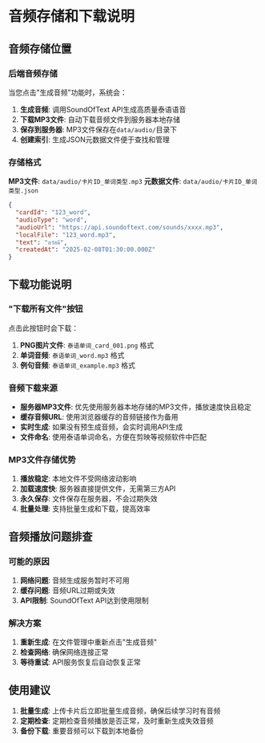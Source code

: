 # 音频存储和下载说明

## 音频存储位置

### 后端音频存储
当您点击"生成音频"功能时，系统会：
1. **生成音频**: 调用SoundOfText API生成高质量泰语语音
2. **下载MP3文件**: 自动下载音频文件到服务器本地存储
3. **保存到服务器**: MP3文件保存在`data/audio/`目录下
4. **创建索引**: 生成JSON元数据文件便于查找和管理

### 存储格式
**MP3文件**: `data/audio/卡片ID_单词类型.mp3`
**元数据文件**: `data/audio/卡片ID_单词类型.json`
```json
{
  "cardId": "123_word",
  "audioType": "word", 
  "audioUrl": "https://api.soundoftext.com/sounds/xxxx.mp3",
  "localFile": "123_word.mp3",
  "text": "สวัสดี",
  "createdAt": "2025-02-08T01:30:00.000Z"
}
```

## 下载功能说明

### "下载所有文件"按钮
点击此按钮时会下载：
1. **PNG图片文件**: `泰语单词_card_001.png` 格式
2. **单词音频**: `泰语单词_word.mp3` 格式  
3. **例句音频**: `泰语单词_example.mp3` 格式

### 音频下载来源
- **服务器MP3文件**: 优先使用服务器本地存储的MP3文件，播放速度快且稳定
- **缓存音频URL**: 使用浏览器缓存的音频链接作为备用
- **实时生成**: 如果没有预生成音频，会实时调用API生成
- **文件命名**: 使用泰语单词命名，方便在剪映等视频软件中匹配

### MP3文件存储优势
1. **播放稳定**: 本地文件不受网络波动影响
2. **加载速度快**: 服务器直接提供文件，无需第三方API
3. **永久保存**: 文件保存在服务器，不会过期失效
4. **批量处理**: 支持批量生成和下载，提高效率

## 音频播放问题排查

### 可能的原因
1. **网络问题**: 音频生成服务暂时不可用
2. **缓存问题**: 音频URL过期或失效
3. **API限制**: SoundOfText API达到使用限制

### 解决方案
1. **重新生成**: 在文件管理中重新点击"生成音频"
2. **检查网络**: 确保网络连接正常
3. **等待重试**: API服务恢复后自动恢复正常

## 使用建议

1. **批量生成**: 上传卡片后立即批量生成音频，确保后续学习时有音频
2. **定期检查**: 定期检查音频播放是否正常，及时重新生成失效音频
3. **备份下载**: 重要音频可以下载到本地备份